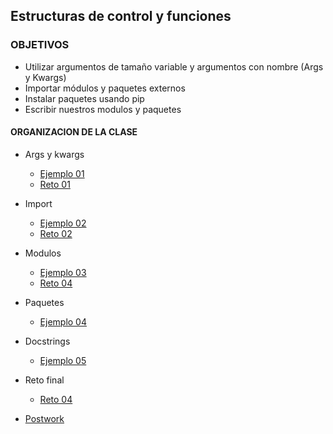 ## Estructuras de control y funciones
### OBJETIVOS 
- Utilizar argumentos de tamaño variable y argumentos con nombre (Args y Kwargs)
- Importar módulos y paquetes externos
- Instalar paquetes usando pip
- Escribir nuestros modulos y paquetes
 

#### ORGANIZACION DE LA CLASE 

- Args y kwargs
	- [Ejemplo 01](Ejemplo-01)
	- [Reto 01](Reto-01)

- Import
	- [Ejemplo 02](Ejemplo-02)
	- [Reto 02](Reto-02)

- Modulos
	- [Ejemplo 03](Ejemplo-03)
	- [Reto 04](Reto-03)

- Paquetes
	- [Ejemplo 04](Ejemplo-04)


- Docstrings
	- [Ejemplo 05](Ejemplo-05)


- Reto final
	- [Reto 04](Reto-04)

- [Postwork](Postwork)

